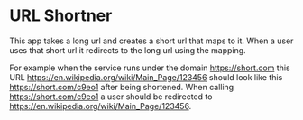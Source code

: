 # URL Shortner

This app takes a long url and creates a short url that maps to it. When a user uses that short url it redirects to the long url using the mapping.

For example when the service runs under the domain https://short.com this URL https://en.wikipedia.org/wiki/Main_Page/123456 should look like this https://short.com/c9eo1 after being shortened. When calling https://short.com/c9eo1 a user should be redirected to https://en.wikipedia.org/wiki/Main_Page/123456.
